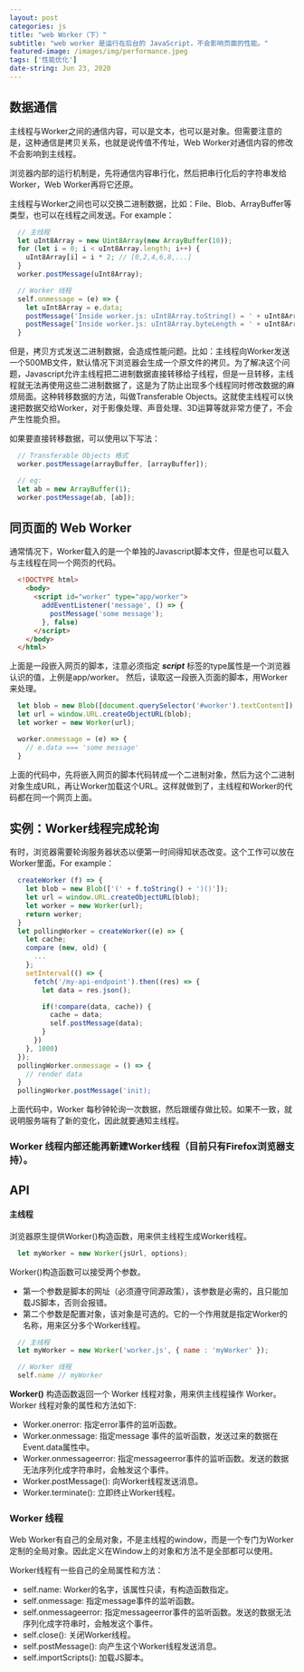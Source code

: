 ```yaml
---
layout: post
categories: js
title: "web Worker（下）"
subtitle: "web worker 是运行在后台的 JavaScript，不会影响页面的性能。"
featured-image: /images/img/performance.jpeg
tags: ['性能优化']
date-string: Jun 23, 2020
---
```


## 数据通信

主线程与Worker之间的通信内容，可以是文本，也可以是对象。但需要注意的是，这种通信是拷贝关系，也就是说传值不传址，Web Worker对通信内容的修改不会影响到主线程。

浏览器内部的运行机制是，先将通信内容串行化，然后把串行化后的字符串发给Worker，Web Worker再将它还原。

主线程与Worker之间也可以交换二进制数据，比如：File、Blob、ArrayBuffer等类型，也可以在线程之间发送。For example：

```js
  // 主线程 
  let uInt8Array = new Uint8Array(new ArrayBuffer(10));
  for (let i = 0; i < uInt8Array.length; i++) {
    uInt8Array[i] = i * 2; // [0,2,4,6,8,...] 
  }
  worker.postMessage(uInt8Array);

  // Worker 线程
  self.onmessage = (e) => {
    let uInt8Array = e.data;
    postMessage('Inside worker.js: uInt8Array.toString() = ' + uInt8Array.toString());
    postMessage('Inside worker.js: uInt8Array.byteLength = ' + uInt8Array.byteLength);
  }
```
但是，拷贝方式发送二进制数据，会造成性能问题。比如：主线程向Worker发送一个500MB文件，默认情况下浏览器会生成一个原文件的拷贝。为了解决这个问题，Javascript允许主线程把二进制数据直接转移给子线程，但是一旦转移，主线程就无法再使用这些二进制数据了，这是为了防止出现多个线程同时修改数据的麻烦局面。这种转移数据的方法，叫做Transferable Objects。这就使主线程可以快速把数据交给Worker，对于影像处理、声音处理、3D运算等就非常方便了，不会产生性能负担。

如果要直接转移数据，可以使用以下写法：
```js
  // Transferable Objects 格式
  worker.postMessage(arrayBuffer, [arrayBuffer]);

  // eg:
  let ab = new ArrayBuffer(1);
  worker.postMessage(ab, [ab]);
```

## 同页面的 Web Worker

通常情况下，Worker载入的是一个单独的Javascript脚本文件，但是也可以载入与主线程在同一个网页的代码。

```html
  <!DOCTYPE html>
    <body>
      <script id="worker" type="app/worker">
        addEventListener('message', () => {
          postMessage('some message');
        }, false)
      </script>
    </body>
  </html>
```

上面是一段嵌入网页的脚本，注意必须指定 ***script*** 标签的type属性是一个浏览器认识的值，上例是app/worker。
然后，读取这一段嵌入页面的脚本，用Worker来处理。

```js
  let blob = new Blob([document.querySelector('#worker').textContent]);
  let url = window.URL.createObjectURL(blob);
  let worker = new Worker(url);

  worker.onmessage = (e) => {
    // e.data === 'some message'
  }
```
上面的代码中，先将嵌入网页的脚本代码转成一个二进制对象，然后为这个二进制对象生成URL，再让Worker加载这个URL。这样就做到了，主线程和Worker的代码都在同一个网页上面。

## 实例：Worker线程完成轮询
有时，浏览器需要轮询服务器状态以便第一时间得知状态改变。这个工作可以放在Worker里面。For example：

```js
  createWorker (f) => {
    let blob = new Blob(['(' + f.toString() + ')()']);
    let url = window.URL.createObjectURL(blob);
    let worker = new Worker(url);
    return worker;
  }
  let pollingWorker = createWorker((e) => {
    let cache;
    compare (new, old) {
      ...
    };
    setInterval(() => {
      fetch('/my-api-endpoint').then((res) => {
        let data = res.json();

        if(!compare(data, cache)) {
          cache = data;
          self.postMessage(data);
        }
      })
    }, 1000)
  });
  pollingWorker.onmessage = () => {
    // render data
  }
  pollingWorker.postMessage('init);
```
上面代码中，Worker 每秒钟轮询一次数据，然后跟缓存做比较。如果不一致，就说明服务端有了新的变化，因此就要通知主线程。

### Worker 线程内部还能再新建Worker线程（目前只有Firefox浏览器支持）。

## API

#### 主线程
浏览器原生提供Worker()构造函数，用来供主线程生成Worker线程。

```js
  let myWorker = new Worker(jsUrl, options);
```
Worker()构造函数可以接受两个参数。
- 第一个参数是脚本的网址（必须遵守同源政策），该参数是必需的，且只能加载JS脚本，否则会报错。
- 第二个参数是配置对象，该对象是可选的。它的一个作用就是指定Worker的名称，用来区分多个Worker线程。

```js
  // 主线程
  let myWorker = new Worker('worker.js', { name : 'myWorker' });

  // Worker 线程
  self.name // myWorker
```
**Worker()** 构造函数返回一个 Worker 线程对象，用来供主线程操作 Worker。Worker 线程对象的属性和方法如下:

- Worker.onerror: 指定error事件的监听函数。
- Worker.onmessage: 指定message 事件的监听函数，发送过来的数据在Event.data属性中。
- Worker.onmessageerror: 指定messageerror事件的监听函数。发送的数据无法序列化成字符串时，会触发这个事件。
- Worker.postMessage(): 向Worker线程发送消息。
- Worker.terminate(): 立即终止Worker线程。

### Worker 线程
Web Worker有自己的全局对象，不是主线程的window，而是一个专门为Worker定制的全局对象。因此定义在Window上的对象和方法不是全部都可以使用。

Worker线程有一些自己的全局属性和方法：
- self.name: Worker的名字，该属性只读，有构造函数指定。
- self.onmessage: 指定message事件的监听函数。
- self.onmessageerror: 指定messageerror事件的监听函数。发送的数据无法序列化成字符串时，会触发这个事件。
- self.close(): 关闭Worker线程。
- self.postMessage(): 向产生这个Worker线程发送消息。
- self.importScripts(): 加载JS脚本。